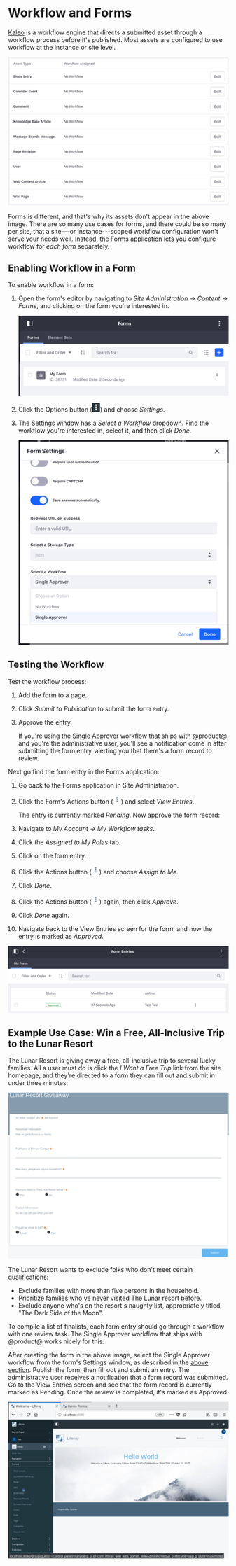 # Workflow and Forms [](id=sending-form-entries-through-a-workflow)

[Kaleo](/discover/portal/-/knowledge_base/7-1/using-workflow) is a workflow 
engine that directs a submitted asset through a workflow process before it's 
published. Most assets are configured to use workflow at the instance or site 
level.

![Figure 1: Workflow is enabled in the Control Panel or in Site Administration for most @product@ assets.](../../images/workflow-configuration.png)

Forms is different, and that's why its assets don't appear in the above image.
There are so many use cases for forms, and there could be so many per site, that
a site---or instance---scoped workflow configuration won't serve your needs 
well. Instead, the Forms application lets you configure workflow for *each 
form* separately.

## Enabling Workflow in a Form [](id=enabling-workflow-in-a-form)

To enable workflow in a form: 

1.  Open the form's editor by navigating to *Site Administration &rarr; Content 
    &rarr; Forms*, and clicking on the form you're interested in.

    ![Figure 2: Navigate directly to a form to enable workflow.](../../images/forms-list.png)

2.  Click the Options button (![Options](../../images/icon-options.png)) and
    choose *Settings*.

3.  The Settings window has a *Select a Workflow* dropdown. Find the workflow
    you're interested in, select it, and then click *Done*.

    ![Figure 3: Enable workflow for each form in its Settings window.](../../images/form-settings.png)


## Testing the Workflow [](id=testing-the-workflow)

Test the workflow process:

1.  Add the form to a page.

2.  Click *Submit to Publication* to submit the form entry.

3.  Approve the entry.

    If you're using the Single Approver workflow that ships with @product@ and 
    you're the administrative user, you'll see a notification come in after 
    submitting the form entry, alerting you that there's a form record to 
    review. 

Next go find the form entry in the Forms application:

1.  Go back to the Forms application in Site Administration.

2.  Click the Form's Actions button (![Actions](../../images/icon-actions.png))
    and select *View Entries*.

    The entry is currently marked *Pending*. Now approve the form record:

3.  Navigate to *My Account &rarr; My Workflow tasks*.

4.  Click the *Assigned to My Roles* tab.

5.  Click on the form entry.

6.  Click the Actions button (![Actions](../../images/icon-actions.png)) and
    choose *Assign to Me*.

7.  Click *Done*.

8.  Click the Actions button (![Actions](../../images/icon-actions.png)) again, then click *Approve*.

9.  Click *Done* again.

10. Navigate back to the View Entries screen for the form, and now the entry is
    marked as *Approved*. 

![Figure 5: Each entry's status is visible in the Forms application's View Entries screen.](../../images/forms-view-entries-status.png)

## Example Use Case: Win a Free, All-Inclusive Trip to the Lunar Resort [](id=example-win-a-free-all-inclusive-trip-to-the-lunar-resort)

The Lunar Resort is giving away a free, all-inclusive trip to several lucky
families. All a user must do is click the *I Want a Free Trip* link from the
site homepage, and they're directed to a form they can fill out and submit in
under three minutes:

![Figure 6: The Lunar Resort Giveaway form is ready to be filled out.](../../images/lunar-resort-giveaway.png)

The Lunar Resort wants to exclude folks who don't meet certain qualifications:

- Exclude families with more than five persons in the household.
- Prioritize families who've never visited The Lunar resort before.
- Exclude anyone who's on the resort's naughty list, appropriately titled "The
    Dark Side of the Moon".

To compile a list of finalists, each form entry should go through a workflow
with one review task. The Single Approver workflow that ships with @product@
works nicely for this.

After creating the form in the above image, select the Single Approver workflow
from the form's Settings window, as described in the [above
section](#enabling-workflow-in-a-form). Publish the form, then fill out and
submit an entry. The administrative user receives a notification that a form
record was submitted. Go to the View Entries screen and see that the form record
is currently marked as Pending. Once the review is completed, it's marked as
Approved.

![Figure 7: Assign a workflow to a form in several steps.](../../images/lunar-resort-giveaway-workflow-new.gif)

